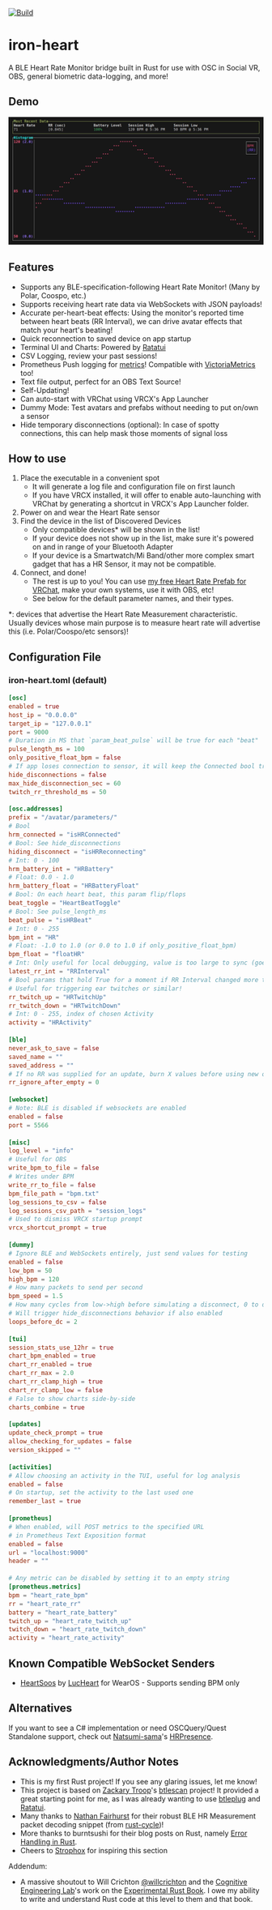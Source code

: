 [![Build](https://github.com/nullstalgia/iron-heart/actions/workflows/build.yml/badge.svg)](https://github.com/nullstalgia/iron-heart/actions/workflows/build.yml)

# iron-heart

A BLE Heart Rate Monitor bridge built in Rust for use with OSC in Social VR, OBS, general biometric data-logging, and more!

## Demo

![demo](./assets/nih-demo.gif)

## Features

- Supports any BLE-specification-following Heart Rate Monitor! (Many by Polar, Coospo, etc.)
- Supports receiving heart rate data via WebSockets with JSON payloads!
- Accurate per-heart-beat effects: Using the monitor's reported time between heart beats (RR Interval), we can drive avatar effects that match your heart's beating!
- Quick reconnection to saved device on app startup
- Terminal UI and Charts: Powered by [Ratatui](https://ratatui.rs/)
- CSV Logging, review your past sessions!
- Prometheus Push logging for [metrics](https://github.com/user-attachments/assets/bd2e2aff-72fb-4d70-97ad-6522f80b18ac)! Compatible with [VictoriaMetrics](https://docs.victoriametrics.com/url-examples/#apiv1importprometheus) too!
- Text file output, perfect for an OBS Text Source!
- Self-Updating!
- Can auto-start with VRChat using VRCX's App Launcher
- Dummy Mode: Test avatars and prefabs without needing to put on/own a sensor
- Hide temporary disconnections (optional): In case of spotty connections, this can help mask those moments of signal loss

## How to use
1. Place the executable in a convenient spot
    - It will generate a log file and configuration file on first launch
    - If you have VRCX installed, it will offer to enable auto-launching with VRChat by generating a shortcut in VRCX's App Launcher folder.
2. Power on and wear the Heart Rate sensor
3. Find the device in the list of Discovered Devices
    - Only compatible devices\* will be shown in the list!
    - If your device does not show up in the list, make sure it's powered on and in range of your Bluetooth Adapter
    - If your device is a Smartwatch/Mi Band/other more complex smart gadget that has a HR Sensor, it may not be compatible.
4. Connect, and done!
    - The rest is up to you! You can use [my free Heart Rate Prefab for VRChat](https://nullstalgia.booth.pm/items/5156075), make your own systems, use it with OBS, etc!
    - See below for the default parameter names, and their types.

\*: devices that advertise the Heart Rate Measurement characteristic. Usually devices whose main purpose is to measure heart rate will advertise this (i.e. Polar/Coospo/etc sensors)!

## Configuration File
### iron-heart.toml (default)

```toml
[osc]
enabled = true
host_ip = "0.0.0.0"
target_ip = "127.0.0.1"
port = 9000
# Duration in MS that `param_beat_pulse` will be true for each "beat"
pulse_length_ms = 100
only_positive_float_bpm = false
# If app loses connection to sensor, it will keep the Connected bool true and jitter the value slightly to mimic a connection.
hide_disconnections = false
max_hide_disconnection_sec = 60
twitch_rr_threshold_ms = 50

[osc.addresses]
prefix = "/avatar/parameters/"
# Bool
hrm_connected = "isHRConnected"
# Bool: See hide_disconnections
hiding_disconnect = "isHRReconnecting"
# Int: 0 - 100
hrm_battery_int = "HRBattery"
# Float: 0.0 - 1.0
hrm_battery_float = "HRBatteryFloat"
# Bool: On each heart beat, this param flip/flops
beat_toggle = "HeartBeatToggle"
# Bool: See pulse_length_ms
beat_pulse = "isHRBeat"
# Int: 0 - 255
bpm_int = "HR"
# Float: -1.0 to 1.0 (or 0.0 to 1.0 if only_positive_float_bpm)
bpm_float = "floatHR"
# Int: Only useful for local debugging, value is too large to sync (goes over 255)
latest_rr_int = "RRInterval"
# Bool params that hold True for a moment if RR Interval changed more than the threshold
# Useful for triggering ear twitches or similar!
rr_twitch_up = "HRTwitchUp"
rr_twitch_down = "HRTwitchDown"
# Int: 0 - 255, index of chosen Activity
activity = "HRActivity"

[ble]
never_ask_to_save = false
saved_name = ""
saved_address = ""
# If no RR was supplied for an update, burn X values before using new ones
rr_ignore_after_empty = 0

[websocket]
# Note: BLE is disabled if websockets are enabled
enabled = false
port = 5566

[misc]
log_level = "info"
# Useful for OBS
write_bpm_to_file = false
# Writes under BPM
write_rr_to_file = false
bpm_file_path = "bpm.txt"
log_sessions_to_csv = false
log_sessions_csv_path = "session_logs"
# Used to dismiss VRCX startup prompt
vrcx_shortcut_prompt = true

[dummy]
# Ignore BLE and WebSockets entirely, just send values for testing
enabled = false
low_bpm = 50
high_bpm = 120
# How many packets to send per second
bpm_speed = 1.5
# How many cycles from low->high before simulating a disconnect, 0 to disable
# Will trigger hide_disconnections behavior if also enabled
loops_before_dc = 2

[tui]
session_stats_use_12hr = true
chart_bpm_enabled = true
chart_rr_enabled = true
chart_rr_max = 2.0
chart_rr_clamp_high = true
chart_rr_clamp_low = false
# False to show charts side-by-side
charts_combine = true

[updates]
update_check_prompt = true
allow_checking_for_updates = false
version_skipped = ""

[activities]
# Allow choosing an activity in the TUI, useful for log analysis
enabled = false
# On startup, set the activity to the last used one
remember_last = true

[prometheus]
# When enabled, will POST metrics to the specified URL
# in Prometheus Text Exposition format
enabled = false
url = "localhost:9000"
header = ""

# Any metric can be disabled by setting it to an empty string
[prometheus.metrics]
bpm = "heart_rate_bpm"
rr = "heart_rate_rr"
battery = "heart_rate_battery"
twitch_up = "heart_rate_twitch_up"
twitch_down = "heart_rate_twitch_down"
activity = "heart_rate_activity"
```

## Known Compatible WebSocket Senders

- [HeartSoos](https://play.google.com/store/apps/details?id=lucheart.heartsoos.wearapp) by [LucHeart](https://github.com/LucHeart) for WearOS - Supports sending BPM only

## Alternatives

If you want to see a C# implementation or need OSCQuery/Quest Standalone support, check out [Natsumi-sama](https://github.com/Natsumi-sama)'s [HRPresence](https://github.com/Natsumi-sama/HRPresence).

## Acknowledgments/Author Notes

- This is my first Rust project! If you see any glaring issues, let me know!
- This project is based on [Zackary Troop](https://github.com/ztroop)'s [btlescan](https://github.com/ztroop/btlescan) project! It provided a great starting point for me, as I was already wanting to use [btleplug](https://github.com/deviceplug/btleplug) and [Ratatui](https://github.com/ratatui-org/ratatui).
- Many thanks to [Nathan Fairhurst](https://github.com/IamfromSpace) for their robust BLE HR Measurement packet decoding snippet (from [rust-cycle](https://github.com/IamfromSpace/rust-cycle))!
- More thanks to burntsushi for their blog posts on Rust, namely [Error Handling in Rust](https://blog.burntsushi.net/rust-error-handling/).
- Cheers to [Strophox](https://github.com/Strophox/tetrs) for inspiring this section

Addendum:
- A massive shoutout to Will Crichton [@willcrichton](https://github.com/willcrichton) and the [Cognitive Engineering Lab](https://cel.cs.brown.edu/)'s work on the [Experimental Rust Book](https://rust-book.cs.brown.edu/). I owe my ability to write and understand Rust code at this level to them and that book.
